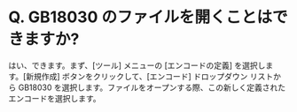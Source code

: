 # Q. GB18030 のファイルを開くことはできますか?

はい、できます。まず、\[ツール\] メニューの \[エンコードの定義\] を選択します。\[新規作成\] ボタンをクリックして、\[エンコード\] ドロップダウン リストから GB18030 を選択します。ファイルをオープンする際、この新しく定義されたエンコードを選択します。